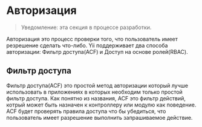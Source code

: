 Авторизация
===========

> Уведомление: эта секция в процессе разработки.

Авторизация это процесс проверки того, что пользователь имеет резрешение сделать что-либо. Yii поддерживает два способа авторизации: Фильтр доступа(ACF) и Доступ на основе ролей(RBAC).

Фильтр доступа
--------------

Фильтр доступа(ACF) это простой метод авторизации который лучше использовать в приложениях в которых необходим только простой фильтр доступа. Как понятно из названия, ACF это фильтр действий, котрый может быть назначен к контроллеру или модулю как поведение. ACF будет проверять правила доступа что бы убедиться, что пользователь имеет разрешение выполнить запрашиваемое действие.
